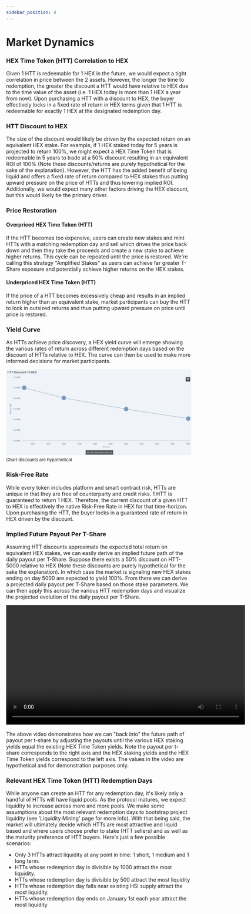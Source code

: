 ```yaml
---
sidebar_position: 4
---
```


# Market Dynamics

### HEX Time Token (HTT) Correlation to HEX
Given 1 HTT is redeemable for 1 HEX in the future, we would expect a tight correlation in price between the 2 assets. However, the longer the time to redemption, the greater the discount a HTT would have relative to HEX due to the time value of the asset (i.e. 1 HEX today is more than 1 HEX a year from now). Upon purchasing a HTT with a discount to HEX, the buyer effectively locks in a fixed rate of return in HEX terms given that 1 HTT is redeemable for exactly 1 HEX at the designated redemption day. 

### HTT Discount to HEX
The size of the discount would likely be driven by the expected return on an equivalent HEX stake. For example, if 1 HEX staked today for 5 years is projected to return 100%, we might expect a HEX Time Token that is redeemable in 5 years to trade at a 50% discount resulting in an equivalent ROI of 100% (Note these discounts/returns are purely hypothetical for the sake of the explanation). However, the HTT has the added benefit of being liquid and offers a fixed rate of return compared to HEX stakes thus putting upward pressure on the price of HTTs and thus lowering implied ROI. Additionally, we would expect many other factors driving the HEX discount, but this would likely be the primary driver. 

### Price Restoration
#### Overpriced HEX Time Token (HTT)
If the HTT becomes too expensive, users can create new stakes and mint HTTs with a matching redemption day and sell which drives the price back down and then they take the proceeds and create a new stake to achieve higher returns. This cycle can be repeated until the price is restored. We're calling this strategy "Amplified Stakes" as users can achieve far greater T-Share exposure and potentially achieve higher returns on the HEX stakes.

#### Underpriced HEX Time Token (HTT)
If the price of a HTT becomes excessively cheap and results in an implied return higher than an equivalent stake, market participants can buy the HTT to lock in outsized returns and thus putting upward pressure on price until price is restored.

### Yield Curve
As HTTs achieve price discovery, a HEX yield curve will emerge showing the various rates of return across different redemption days based on the discount of HTTs relative to HEX. The curve can then be used to make more informed decisions for market participants.

![Alt text](/img/Discounts.png)
<small>Chart discounts are hypothetical</small>

### Risk-Free Rate
While every token includes platform and smart contract risk, HTTs are unique in that they are free of counterparty and credit risks. 1 HTT is guaranteed to return 1 HEX. Therefore, the current discount of a given HTT to HEX is effectively the native Risk-Free Rate in HEX for that time-horizon. Upon purchasing the HTT, the buyer locks in a guaranteed rate of return in HEX driven by the discount. 

### Implied Future Payout Per T-Share
Assuming HTT discounts approximate the expected total return on equivalent HEX stakes, we can easily derive an implied future path of the daily payout per T-Share. Suppose there exists a 50% discount on HTT-5000 relative to HEX (Note these discounts are purely hypothetical for the sake the explanation). In which case the market is signaling new HEX stakes ending on day 5000 are expected to yield 100%. From there we can derive a projected daily payout per T-Share based on those stake parameters. We can then apply this across the various HTT redemption days and visualize the projected evolution of the daily payout per T-Share. 

<video width="650" controls>
  <source src="/img/ImpliedPayoutsVideo.mp4" type="video/mp4" />
</video>

The above video demonstrates how we can "back into" the future path of payout per t-share by adjusting the payouts until the various HEX staking yields equal the existing HEX Time Token yields. Note the payout per t-share corresponds to the right axis and the HEX staking yields and the HEX Time Token yields correspond to the left axis. The values in the video are hypothetical and for demonstration purposes only. 

### Relevant HEX Time Token (HTT) Redemption Days
While anyone can create an HTT for any redemption day, it's likely only a handful of HTTs will have liquid pools. As the protocol matures, we expect liquidity to increase across more and more pools. We make some assumptions about the most relevant redemption days to bootstrap project liquidity (see 'Liquidity Mining' page for more info). With that being said, the market will ultimately decide which HTTs are most attractive and liquid based and where users choose prefer to stake (HTT sellers) and as well as the maturity preference of HTT buyers. Here's just a few possible scenarios: 
- Only 3 HTTs attract liquidity at any point in time: 1 short, 1 medium and 1 long term. 
- HTTs whose redemption day is divisible by 1000 attract the most liquidity. 
- HTTs whose redemption day is divisible by 500 attract the most liquidity
- HTTs whose redemption day falls near existing HSI supply attract the most liquidity.
- HTTs whose redemption day ends on January 1st each year attract the most liquidity
